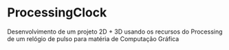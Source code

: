 # ProcessingClock
Desenvolvimento de um projeto 2D + 3D usando os recursos do Processing de um relógio de pulso para matéria de Computação Gráfica
